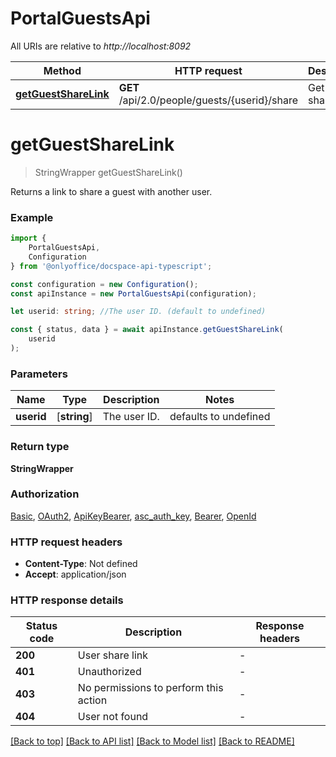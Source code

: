 # PortalGuestsApi

All URIs are relative to *http://localhost:8092*

|Method | HTTP request | Description|
|------------- | ------------- | -------------|
|[**getGuestShareLink**](#getguestsharelink) | **GET** /api/2.0/people/guests/{userid}/share | Get a guest sharing link|

# **getGuestShareLink**
> StringWrapper getGuestShareLink()

Returns a link to share a guest with another user.

### Example

```typescript
import {
    PortalGuestsApi,
    Configuration
} from '@onlyoffice/docspace-api-typescript';

const configuration = new Configuration();
const apiInstance = new PortalGuestsApi(configuration);

let userid: string; //The user ID. (default to undefined)

const { status, data } = await apiInstance.getGuestShareLink(
    userid
);
```

### Parameters

|Name | Type | Description  | Notes|
|------------- | ------------- | ------------- | -------------|
| **userid** | [**string**] | The user ID. | defaults to undefined|


### Return type

**StringWrapper**

### Authorization

[Basic](../README.md#Basic), [OAuth2](../README.md#OAuth2), [ApiKeyBearer](../README.md#ApiKeyBearer), [asc_auth_key](../README.md#asc_auth_key), [Bearer](../README.md#Bearer), [OpenId](../README.md#OpenId)

### HTTP request headers

 - **Content-Type**: Not defined
 - **Accept**: application/json


### HTTP response details
| Status code | Description | Response headers |
|-------------|-------------|------------------|
|**200** | User share link |  -  |
|**401** | Unauthorized |  -  |
|**403** | No permissions to perform this action |  -  |
|**404** | User not found |  -  |

[[Back to top]](#) [[Back to API list]](../README.md#documentation-for-api-endpoints) [[Back to Model list]](../README.md#documentation-for-models) [[Back to README]](../README.md)

